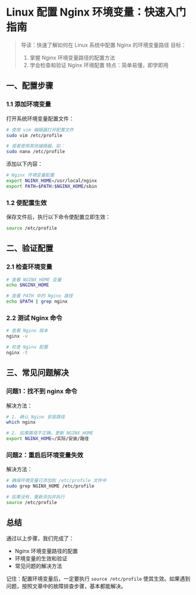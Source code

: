 # Linux 配置 Nginx 环境变量：快速入门指南

> 导读：快速了解如何在 Linux 系统中配置 Nginx 的环境变量路径
> 目标：
> 1. 掌握 Nginx 环境变量路径的配置方法
> 2. 学会检查和验证 Nginx 环境配置
> 特点：简单易懂，即学即用

## 一、配置步骤

### 1.1 添加环境变量
打开系统环境变量配置文件：

```bash
# 使用 vim 编辑器打开配置文件
sudo vim /etc/profile

# 或者使用其他编辑器，如：
sudo nano /etc/profile
```

添加以下内容：

```bash
# Nginx 环境变量配置
export NGINX_HOME=/usr/local/nginx
export PATH=$PATH:$NGINX_HOME/sbin
```

### 1.2 使配置生效
保存文件后，执行以下命令使配置立即生效：

```bash
source /etc/profile
```

## 二、验证配置

### 2.1 检查环境变量
```bash
# 查看 NGINX_HOME 变量
echo $NGINX_HOME

# 查看 PATH 中的 Nginx 路径
echo $PATH | grep nginx
```

### 2.2 测试 Nginx 命令
```bash
# 查看 Nginx 版本
nginx -v

# 检查 Nginx 配置
nginx -t
```

## 三、常见问题解决

### 问题1：找不到 nginx 命令
解决方法：
```bash
# 1. 确认 Nginx 安装路径
which nginx

# 2. 如果路径不正确，更新 NGINX_HOME
export NGINX_HOME=/实际/安装/路径
```

### 问题2：重启后环境变量失效
解决方法：
```bash
# 确保环境变量已添加到 /etc/profile 文件中
sudo grep NGINX_HOME /etc/profile

# 如果没有，重新添加并执行
source /etc/profile
```

## 总结

通过以上步骤，我们完成了：
- Nginx 环境变量路径的配置
- 环境变量的生效和验证
- 常见问题的解决方法

记住：配置环境变量后，一定要执行 `source /etc/profile` 使其生效。如果遇到问题，按照文章中的故障排查步骤，基本都能解决。
